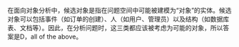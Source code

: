 在面向对象分析中，候选对象是指在问题空间中可能被建模为“对象”的实体。候选对象可以包括事件（如订单的创建）、人（如用户、管理员）以及结构（如数据库表、文档等）。因此，在分析问题时，这三类都应该被考虑为可能的对象，所以答案是D，all of the above。